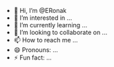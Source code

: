 - 👋 Hi, I’m @ERonak
- 👀 I’m interested in ...
- 🌱 I’m currently learning ...
- 💞️ I’m looking to collaborate on ...
- 📫 How to reach me ...
- 😄 Pronouns: ...
- ⚡ Fun fact: ...

<!---
ERonak/ERonak is a ✨ special ✨ repository because its `README.md` (this file) appears on your GitHub profile.
You can click the Preview link to take a look at your changes.
--->
